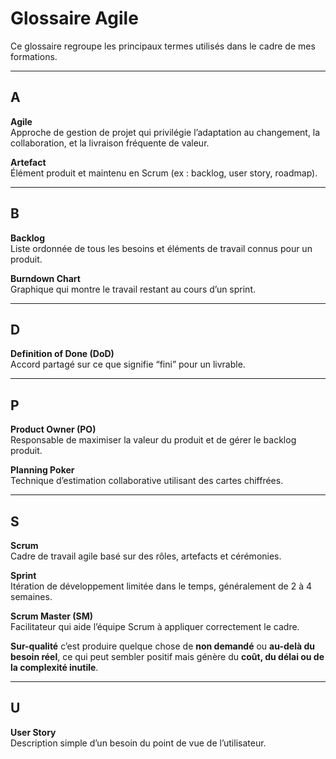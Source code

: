 # Glossaire Agile  

Ce glossaire regroupe les principaux termes utilisés dans le cadre de mes formations.  

---

## A  

**Agile**  
Approche de gestion de projet qui privilégie l’adaptation au changement, la collaboration, et la livraison fréquente de valeur.  

**Artefact**  
Élément produit et maintenu en Scrum (ex : backlog, user story, roadmap).  

---

## B  

**Backlog**  
Liste ordonnée de tous les besoins et éléments de travail connus pour un produit.  

**Burndown Chart**  
Graphique qui montre le travail restant au cours d’un sprint.  

---

## D  

**Definition of Done (DoD)**  
Accord partagé sur ce que signifie “fini” pour un livrable.  

---

## P  

**Product Owner (PO)**  
Responsable de maximiser la valeur du produit et de gérer le backlog produit.  

**Planning Poker**  
Technique d’estimation collaborative utilisant des cartes chiffrées.  

---

## S  

**Scrum**  
Cadre de travail agile basé sur des rôles, artefacts et cérémonies.  

**Sprint**  
Itération de développement limitée dans le temps, généralement de 2 à 4 semaines.  

**Scrum Master (SM)**  
Facilitateur qui aide l’équipe Scrum à appliquer correctement le cadre.

**Sur-qualité**
c’est produire quelque chose de **non demandé** ou **au-delà du besoin réel**, ce qui peut sembler positif mais génère du **coût, du délai ou de la complexité inutile**.

---

## U  

**User Story**  
Description simple d’un besoin du point de vue de l’utilisateur.  

